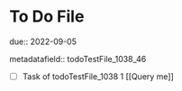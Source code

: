 # To Do File

due:: 2022-09-05

metadatafield:: todoTestFile_1038_46

- [ ] Task of todoTestFile_1038 1 [[Query me]]
